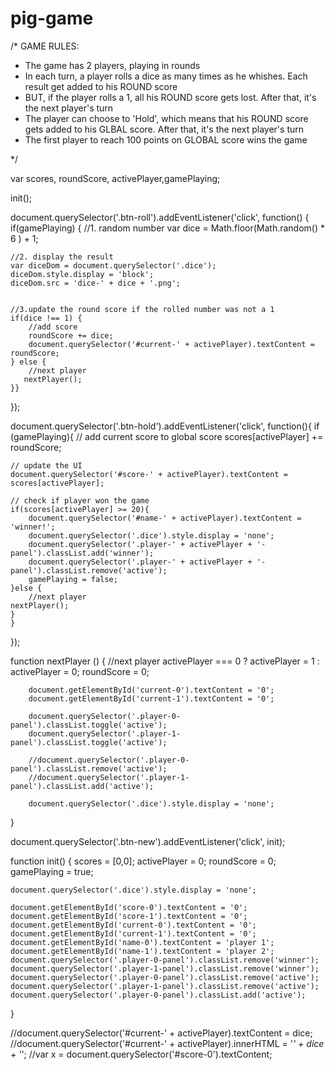 # pig-game

/*
GAME RULES:

- The game has 2 players, playing in rounds
- In each turn, a player rolls a dice as many times as he whishes. Each result get added to his ROUND score
- BUT, if the player rolls a 1, all his ROUND score gets lost. After that, it's the next player's turn
- The player can choose to 'Hold', which means that his ROUND score gets added to his GLBAL score. After that, it's the next player's turn
- The first player to reach 100 points on GLOBAL score wins the game

*/

var scores, roundScore, activePlayer,gamePlaying;

init();

document.querySelector('.btn-roll').addEventListener('click', function() {
    if(gamePlaying) {
       //1. random number 
    var dice = Math.floor(Math.random() * 6 ) + 1;

    //2. display the result
    var diceDom = document.querySelector('.dice');
    diceDom.style.display = 'block';
    diceDom.src = 'dice-' + dice + '.png';
    
    
    //3.update the round score if the rolled number was not a 1 
    if(dice !== 1) {
        //add score
        roundScore += dice;
        document.querySelector('#current-' + activePlayer).textContent = roundScore;
    } else {
        //next player
       nextPlayer();
    }}
});


document.querySelector('.btn-hold').addEventListener('click', function(){
    if (gamePlaying){
       // add current score to global score 
    scores[activePlayer] += roundScore;
    
    // update the UI 
    document.querySelector('#score-' + activePlayer).textContent = scores[activePlayer];
    
    // check if player won the game
    if(scores[activePlayer] >= 20){
        document.querySelector('#name-' + activePlayer).textContent = 'winner!';
        document.querySelector('.dice').style.display = 'none';
        document.querySelector('.player-' + activePlayer + '-panel').classList.add('winner');
        document.querySelector('.player-' + activePlayer + '-panel').classList.remove('active');
        gamePlaying = false;
    }else {
        //next player
    nextPlayer();
    } 
    }   
});

function nextPlayer () {
        //next player
        activePlayer === 0 ? activePlayer = 1 : activePlayer = 0; 
        roundScore = 0;
        
        document.getElementById('current-0').textContent = '0';
        document.getElementById('current-1').textContent = '0';
        
        document.querySelector('.player-0-panel').classList.toggle('active');
        document.querySelector('.player-1-panel').classList.toggle('active');
        
        //document.querySelector('.player-0-panel').classList.remove('active');
        //document.querySelector('.player-1-panel').classList.add('active');
        
        document.querySelector('.dice').style.display = 'none';
}

document.querySelector('.btn-new').addEventListener('click', init);

function init() {
    scores = [0,0];
    activePlayer = 0;
    roundScore = 0;
    gamePlaying = true;
    
    
    document.querySelector('.dice').style.display = 'none';

    document.getElementById('score-0').textContent = '0';
    document.getElementById('score-1').textContent = '0';
    document.getElementById('current-0').textContent = '0';
    document.getElementById('current-1').textContent = '0';
    document.getElementById('name-0').textContent = 'player 1';
    document.getElementById('name-1').textContent = 'player 2';
    document.querySelector('.player-0-panel').classList.remove('winner');
    document.querySelector('.player-1-panel').classList.remove('winner');
    document.querySelector('.player-0-panel').classList.remove('active');
    document.querySelector('.player-1-panel').classList.remove('active');
    document.querySelector('.player-0-panel').classList.add('active');
}





//document.querySelector('#current-' + activePlayer).textContent = dice;
//document.querySelector('#current-' + activePlayer).innerHTML = '<em>' + dice + '</em>';
//var x = document.querySelector('#score-0').textContent;
